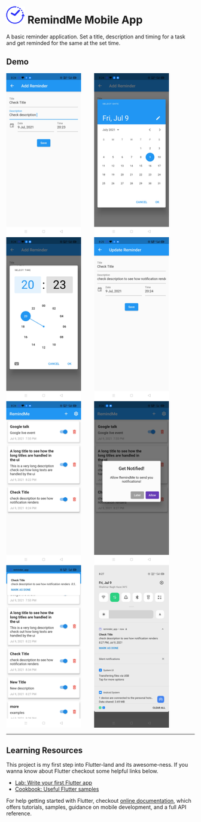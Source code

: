 # <img src="https://github.com/gagansh7171/RemindMe-MobileApp/blob/master/assets/logo_icon.png" alt="Permission" width="50"/> RemindMe Mobile App

A basic reminder application. Set a title, description and timing for a task and get reminded for the same at the set time. 

## Demo
<img src="https://github.com/gagansh7171/RemindMe-MobileApp/blob/master/images/add.jpg" alt="Add Reminder" width="200"/>&nbsp;&nbsp;&nbsp;&nbsp;&nbsp;&nbsp;&nbsp;&nbsp;&nbsp;<img src="https://github.com/gagansh7171/RemindMe-MobileApp/blob/master/images/date.jpg" alt="Choose Date" width="200"/>&nbsp;&nbsp;&nbsp;&nbsp;&nbsp;&nbsp;&nbsp;&nbsp;&nbsp;<img src="https://github.com/gagansh7171/RemindMe-MobileApp/blob/master/images/time.jpg" alt="Choose Time" width="200"/>&nbsp;&nbsp;&nbsp;&nbsp;&nbsp;&nbsp;&nbsp;&nbsp;&nbsp;<img src="https://github.com/gagansh7171/RemindMe-MobileApp/blob/master/images/update.jpg" alt="Update Reminder" width="200"/>&nbsp;&nbsp;&nbsp;&nbsp;&nbsp;&nbsp;&nbsp;&nbsp;&nbsp;<img src="https://github.com/gagansh7171/RemindMe-MobileApp/blob/master/images/list_view.jpg" alt="List of Tasks" width="200"/>&nbsp;&nbsp;&nbsp;&nbsp;&nbsp;&nbsp;&nbsp;&nbsp;&nbsp;<img src="https://github.com/gagansh7171/RemindMe-MobileApp/blob/master/images/permission.jpg" alt="Permission" width="200"/>&nbsp;&nbsp;&nbsp;&nbsp;&nbsp;&nbsp;&nbsp;&nbsp; <img src="https://github.com/gagansh7171/RemindMe-MobileApp/blob/master/images/notif_in_app.jpg" alt="Notification in App" width="200"/> &nbsp;&nbsp;&nbsp;&nbsp;&nbsp;&nbsp;&nbsp;&nbsp;<img src="https://github.com/gagansh7171/RemindMe-MobileApp/blob/master/images/notif.jpg" alt="Notification" width="200"/>
<hr>


## Learning Resources

This project is my first step into Flutter-land and its awesome-ness. If you wanna know about Flutter checkout some helpful links below.

- [Lab: Write your first Flutter app](https://flutter.dev/docs/get-started/codelab)
- [Cookbook: Useful Flutter samples](https://flutter.dev/docs/cookbook)

For help getting started with Flutter, checkout
[online documentation](https://flutter.dev/docs), which offers tutorials,
samples, guidance on mobile development, and a full API reference.
